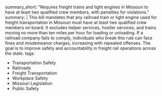 summary_short: "Requires freight trains and light engines in Missouri to have at least two qualified crew members, with penalties for violations."
summary: |
  This bill mandates that any railroad train or light engine used for freight transportation in Missouri must have at least two qualified crew members on board. It excludes helper services, hostler services, and trains moving no more than ten miles per hour for loading or unloading. If a railroad company fails to comply, individuals who break this rule can face fines and misdemeanor charges, increasing with repeated offenses. The goal is to improve safety and accountability in freight rail operations across the state.
tags:
  - Transportation Safety
  - Railroads
  - Freight Transportation
  - Workplace Safety
  - Missouri Legislation
  - Public Safety
